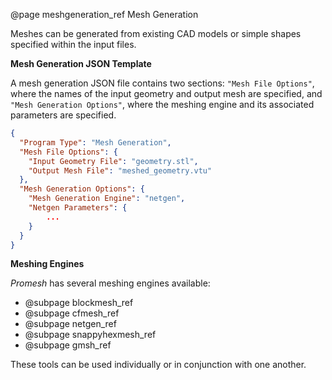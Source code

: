 @page meshgeneration_ref Mesh Generation

Meshes can be generated from existing CAD models or simple shapes specified within the input files.

<strong>Mesh Generation JSON Template</strong>

A mesh generation JSON file contains two sections: `"Mesh File Options"`, where the names of the input geometry and output mesh are specified, and `"Mesh Generation Options"`, where the meshing engine and its associated parameters are specified.
```json
{
  "Program Type": "Mesh Generation",
  "Mesh File Options": {
    "Input Geometry File": "geometry.stl",
    "Output Mesh File": "meshed_geometry.vtu"
  },
  "Mesh Generation Options": {
    "Mesh Generation Engine": "netgen",
    "Netgen Parameters": {
        ...
    }
  }
}
```
<strong>Meshing Engines</strong>

<em>Promesh</em> has several meshing engines available:
- @subpage blockmesh_ref
- @subpage cfmesh_ref
- @subpage netgen_ref
- @subpage snappyhexmesh_ref
- @subpage gmsh_ref

These tools can be used individually or in conjunction with one another.

